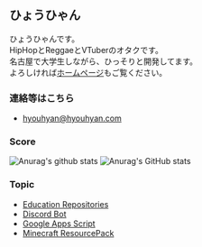 ## ひょうひゃん

ひょうひゃんです。  
HipHopとReggaeとVTuberのオタクです。  
名古屋で大学生しながら、ひっそりと開発してます。  
よろしければ[ホームページ](https://hyouhyan.com)もご覧ください。  

### 連絡等はこちら
- [hyouhyan@hyouhyan.com](mailto:hyouhyan@hyouhyan.com)


### Score

![Anurag's github stats](https://github-readme-stats.vercel.app/api?username=hyouhyan&show=reviews&rank_icon=github&show_icons=true&ring_color=6666f3&&theme=transparent)
![Anurag's GitHub stats](https://github-readme-stats.vercel.app/api/top-langs/?username=hyouhyan&layout=donut&langs_count=6&theme=transparent)

<!--
[![kusa evolution](https://kusa-evolution.onrender.com/evolution?username=hyouhyan&length=14)](https://github.com/SatooRu65536/kusa-evolution)
-->

### Topic
- [Education Repositories](https://github.com/hyouhyan?tab=repositories&q=topic%3Aeducation)
- [Discord Bot](https://github.com/hyouhyan?tab=repositories&q=topic%3Adiscord-bot)
- [Google Apps Script](https://github.com/hyouhyan?tab=repositories&q=topic%3Agas)
- [Minecraft ResourcePack](https://github.com/hyouhyan?tab=repositories&q=topic%3Aminecraft-resourcepack)
